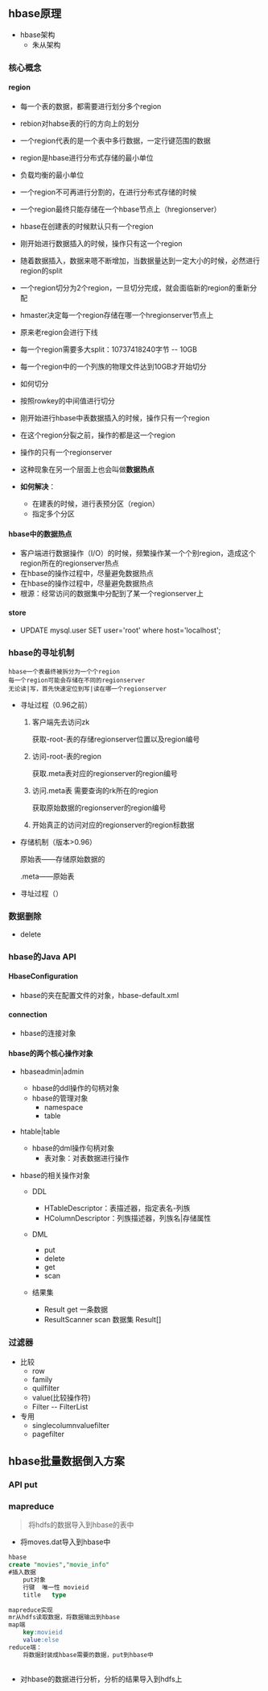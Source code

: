 ## hbase原理

- hbase架构
    - 朱从架构

### 核心概念

#### region

- 每一个表的数据，都需要进行划分多个region
- rebion对habse表的行的方向上的划分
- 一个region代表的是一个表中多行数据，一定行键范围的数据
- region是hbase进行分布式存储的最小单位
- 负载均衡的最小单位
- 一个region不可再进行分割的，在进行分布式存储的时候
- 一个region最终只能存储在一个hbase节点上（hregionserver）



- hbase在创建表的时候默认只有一个region
- 刚开始进行数据插入的时候，操作只有这一个region
- 随着数据插入，数据来嗯不断增加，当数据量达到一定大小的时候，必然进行region的split
- 一个region切分为2个region，一旦切分完成，就会面临新的region的重新分配
- hmaster决定每一个region存储在哪一个hregionserver节点上
- 原来老region会进行下线
- 每一个region需要多大split：10737418240字节 -- 10GB
- 每一个region中的一个列族的物理文件达到10GB才开始切分



- 如何切分
- 按照rowkey的中间值进行切分



- 刚开始进行hbase中表数据插入的时候，操作只有一个region
- 在这个region分裂之前，操作的都是这一个region
- 操作的只有一个regionserver
- 这种现象在另一个层面上也会叫做**数据热点**

- **如何解决**：
    - 在建表的时候，进行表预分区（region）
    - 指定多个分区



#### hbase中的数据热点

- 客户端进行数据操作（I/O）的时候，频繁操作某一个个别region，造成这个region所在的regionserver热点
- 在hbase的操作过程中，尽量避免数据热点
- 在hbase的操作过程中，尽量避免数据热点
- 根源：经常访问的数据集中分配到了某一个regionserver上



#### store

-  UPDATE mysql.user SET user='root' where host='localhost';





### hbase的寻址机制

```
hbase一个表最终被拆分为一个个region
每一个region可能会存储在不同的regionserver
无论读|写，首先快速定位到写|读在哪一个regionserver
```

- 寻址过程（0.96之前）

    1. 客户端先去访问zk

        获取-root-表的存储regionserver位置以及region编号

    2. 访问-root-表的region

        获取.meta表对应的regionserver的region编号

    3. 访问.meta表 需要查询的rk所在的region

        获取原始数据的regionserver的region编号

    4. 开始真正的访问对应的regionserver的region标数据

- 存储机制（版本>0.96）

    原始表——存储原始数据的

    .meta——原始表

- 寻址过程（）





### 数据删除

- delete







### hbase的Java API

#### HbaseConfiguration

- hbase的夹在配置文件的对象，hbase-default.xml

#### connection

- hbase的连接对象

#### hbase的两个核心操作对象

- hbaseadmin|admin

    - hbase的ddl操作的句柄对象
    - hbase的管理对象
        - namespace
        - table

- htable|table

    - hbase的dml操作句柄对象
        - 表对象：对表数据进行操作

- hbase的相关操作对象

    - DDL
        - HTableDescriptor：表描述器，指定表名-列族
        - HColumnDescriptor：列族描述器，列族名|存储属性
    - DML
        - put
        - delete
        - get
        - scan

    - 结果集
        - Result      get   一条数据
        - ResultScanner      scan 数据集 Result[]

### 过滤器

- 比较
    - row
    - family
    - quilfilter
    - value(比较操作符)
    - Filter -- FilterList
- 专用
    - singlecolumnvaluefilter
    - pagefilter



## hbase批量数据倒入方案

### API put

### mapreduce

> 将hdfs的数据导入到hbase的表中

- 将moves.dat导入到hbase中

```sql
hbase
create "movies","movie_info"
#插入数据
	put对象
	行键	唯一性	movieid
	title	type
	
mapreduce实现
mr从hdfs读取数据，将数据输出到hbase
map端
	key:movieid
	value:else
reduce端：
	将数据封装成hbase需要的数据，put到hbase中
	
```

- 对hbase的数据进行分析，分析的结果导入到hdfs上

